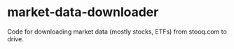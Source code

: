 # market-data-downloader
Code for downloading market data (mostly stocks, ETFs) from stooq.com to drive. 
